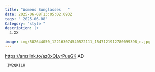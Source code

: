 ```yaml
---
title: "Womens Sunglasses   "
date: 2025-06-08T13:05:02.093Z
tags: " 2025-06-08"
Category: "style "
description: |+
  4.XX

image: img/502644050_122163074540522111_1547121912780099398_n.jpg
---
```

https://amzlink.to/az0xQLyrPueGK  AD 

<pre><code class="language-js" data-prismjs-copy=" IW2QKILH "> IW2QKILH </code></pre>
